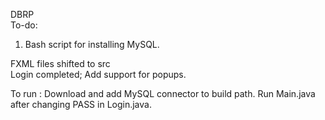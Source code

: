 DBRP<br />
To-do:<br />
1) Bash script for installing MySQL.<br />


FXML files shifted to src<br />
Login completed; Add support for popups.<br />

To run : Download and add MySQL connector to build path. Run Main.java after changing PASS in Login.java.